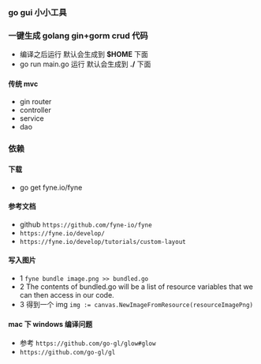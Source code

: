 ### go gui 小小工具

### 一键生成 golang gin+gorm crud 代码

-   编译之后运行 默认会生成到 **$HOME** 下面
-   go run main.go 运行 默认会生成到 **./** 下面

#### 传统 mvc

-   gin router
-   controller
-   service
-   dao

### 依赖

#### 下载

-   go get fyne.io/fyne

#### 参考文档

-   github `https://github.com/fyne-io/fyne`
-   `https://fyne.io/develop/`
-   `https://fyne.io/develop/tutorials/custom-layout`

#### 写入图片

-   1 `fyne bundle image.png >> bundled.go`
-   2 The contents of bundled.go will be a list of resource variables that we can then access in our code.
-   3 得到一个 img `img := canvas.NewImageFromResource(resourceImagePng)`

#### mac 下 windows 编译问题

-   参考 `https://github.com/go-gl/glow#glow`
-   `https://github.com/go-gl/gl`
